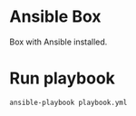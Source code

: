 # Ansible Box
Box with Ansible installed.

# Run playbook

```text
ansible-playbook playbook.yml
```
